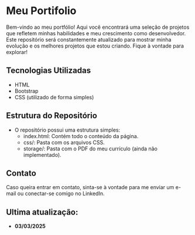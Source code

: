 # **Meu Portifolio**
Bem-vindo ao meu portfólio! Aqui você encontrará uma seleção de projetos que refletem minhas habilidades e meu crescimento como desenvolvedor. Este repositório será constantemente atualizado para mostrar minha evolução e os melhores projetos que estou criando. Fique à vontade para explorar!

## Tecnologias Utilizadas
- HTML
- Bootstrap
- CSS (utilizado de forma simples)

## Estrutura do Repositório
- O repositório possui uma estrutura simples:
    - index.html: Contém todo o conteúdo da página.
    - css/: Pasta com os arquivos CSS.
    - storage/: Pasta com o PDF do meu currículo (ainda não implementado).

## Contato
Caso queira entrar em contato, sinta-se à vontade para me enviar um e-mail ou conectar-se comigo no LinkedIn.

## Ultima atualização:
- **03/03/2025**
